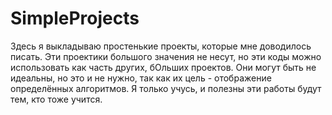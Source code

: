 # SimpleProjects
Здесь я выкладываю простенькие проекты, которые мне доводилось писать. Эти проектики большого значения не несут, но эти коды можно использовать как часть других, бОльших
проектов. Они могут быть не идеальны, но это и не нужно, так как их цель - отображение определённых алгоритмов. Я только учусь, и полезны эти работы будут тем, кто тоже
учится.
